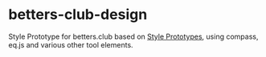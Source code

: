 betters-club-design
===================

Style Prototype for betters.club based on [Style Prototypes](https://github.com/Team-Sass/generator-style-prototype), using compass, eq.js and various other tool elements.
